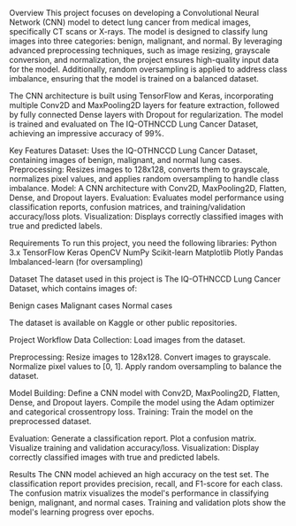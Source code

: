 Overview
This project focuses on developing a Convolutional Neural Network (CNN) model to detect lung cancer from medical images, specifically CT scans or X-rays. The model is designed to classify lung images into three categories: benign, malignant, and normal. By leveraging advanced preprocessing techniques, such as image resizing, grayscale conversion, and normalization, the project ensures high-quality input data for the model. Additionally, random oversampling is applied to address class imbalance, ensuring that the model is trained on a balanced dataset.

The CNN architecture is built using TensorFlow and Keras, incorporating multiple Conv2D and MaxPooling2D layers for feature extraction, followed by fully connected Dense layers with Dropout for regularization. The model is trained and evaluated on The IQ-OTHNCCD Lung Cancer Dataset, achieving an impressive accuracy of 99%. 

Key Features
Dataset: Uses the IQ-OTHNCCD Lung Cancer Dataset, containing images of benign, malignant, and normal lung cases.
Preprocessing: Resizes images to 128x128, converts them to grayscale, normalizes pixel values, and applies random oversampling to handle class imbalance.
Model: A CNN architecture with Conv2D, MaxPooling2D, Flatten, Dense, and Dropout layers.
Evaluation: Evaluates model performance using classification reports, confusion matrices, and training/validation accuracy/loss plots.
Visualization: Displays correctly classified images with true and predicted labels.

Requirements
To run this project, you need the following libraries:
Python 3.x
TensorFlow
Keras
OpenCV
NumPy
Scikit-learn
Matplotlib
Plotly
Pandas
Imbalanced-learn (for oversampling)

Dataset
The dataset used in this project is The IQ-OTHNCCD Lung Cancer Dataset, which contains images of:

Benign cases
Malignant cases
Normal cases

The dataset is available on Kaggle or other public repositories.

Project Workflow
Data Collection: Load images from the dataset.

Preprocessing:
Resize images to 128x128.
Convert images to grayscale.
Normalize pixel values to [0, 1].
Apply random oversampling to balance the dataset.

Model Building:
Define a CNN model with Conv2D, MaxPooling2D, Flatten, Dense, and Dropout layers.
Compile the model using the Adam optimizer and categorical crossentropy loss.
Training: Train the model on the preprocessed dataset.

Evaluation:
Generate a classification report.
Plot a confusion matrix.
Visualize training and validation accuracy/loss.
Visualization: Display correctly classified images with true and predicted labels.

Results
The CNN model achieved an high accuracy on the test set.
The classification report provides precision, recall, and F1-score for each class.
The confusion matrix visualizes the model's performance in classifying benign, malignant, and normal cases.
Training and validation plots show the model's learning progress over epochs.
